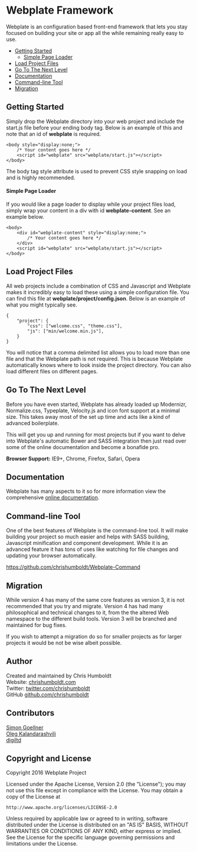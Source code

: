 # Webplate Framework
Webplate is an configuration based front-end framework that lets you stay focused on building your site or app all the while remaining really easy to use.

* [Getting Started](#getting-started)
   * [Simple Page Loader](#simple-page-loader)
* [Load Project Files](#load-project-files)
* [Go To The Next Level](go-to-the-next-level)
* [Documentation](documentation)
* [Command-line Tool](command-line-tool)
* [Migration](migration)

## Getting Started
Simply drop the Webplate directory into your web project and include the start.js file before your ending body tag. Below is an example of this and note that an id of **webplate** is required.
```
<body style="display:none;">
    /* Your content goes here */
    <script id="webplate" src="webplate/start.js"></script>
</body>
```
The body tag style attribute is used to prevent CSS style snapping on load and is highly recommended.

#### Simple Page Loader
If you would like a page loader to display while your project files load, simply wrap your content in a div with id **webplate-content**. See an example below.
```
<body>
    <div id="webplate-content" style="display:none;">
        /* Your content goes here */
    </div>
    <script id="webplate" src="webplate/start.js"></script>
</body>
```

## Load Project Files
All web projects include a combination of CSS and Javascript and Webplate makes it incredibly easy to load these using a simple configuration file. You can find this file at <b>webplate/project/config.json</b>. Below is an example of what you might typically see.

```
{
    "project": {
        "css": ["welcome.css", "theme.css"],
        "js": ["min/welcome.min.js"],
    }
}
```

You will notice that a comma delimited list allows you to load more than one file and that the Webplate path is not required. This is because Webplate automatically knows where to look inside the project directory. You can also load different files on different pages.

## Go To The Next Level
Before you have even started, Webplate has already loaded up Modernizr, Normalize.css, Typeplate, Velocity.js and icon font support at a minimal size. This takes away most of the set up time and acts like a kind of advanced boilerplate.

This will get you up and running for most projects but if you want to delve into Webplate's automatic Bower and SASS integration then just read over some of the online documentation and become a bonafide pro.

**Browser Support:** IE9+, Chrome, Firefox, Safari, Opera

## Documentation
Webplate has many aspects to it so for more information view the comprehensive [online documentation](http://localhost/getwebplate.com/#/documentation/what-you-got/).

## Command-line Tool
One of the best features of Webplate is the command-line tool. It will make building your project so much easier and helps with SASS building, Javascript minification and component development. While it is an advanced feature it has tons of uses like watching for file changes and updating your browser automatically.

https://github.com/chrishumboldt/Webplate-Command

## Migration
While version 4 has many of the same core features as version 3, it is not recommended that you try and migrate. Version 4 has had many philosophical and technical changes to it, from the the altered Web namespace to the different build tools. Version 3 will be branched and maintained for bug fixes.

If you wish to attempt a migration do so for smaller projects as for larger projects it would be not be wise albeit possible.

## Author
Created and maintained by Chris Humboldt<br>
Website: <a href="http://chrishumboldt.com/">chrishumboldt.com</a><br>
Twitter: <a href="https://twitter.com/chrishumboldt">twitter.com/chrishumboldt</a><br>
GitHub <a href="https://github.com/chrishumboldt">github.com/chrishumboldt</a><br>

## Contributors
<a href="https://github.com/simeydotme">Simon Goellner</a><br>
<a href="https://github.com/V1RTUOZ">Oleg Kalandarashvili</a><br>
<a href="https://github.com/digiltd">digiltd</a>

## Copyright and License
Copyright 2016 Webplate Project

Licensed under the Apache License, Version 2.0 (the "License");
you may not use this file except in compliance with the License.
You may obtain a copy of the License at

    http://www.apache.org/licenses/LICENSE-2.0

Unless required by applicable law or agreed to in writing, software
distributed under the License is distributed on an "AS IS" BASIS,
WITHOUT WARRANTIES OR CONDITIONS OF ANY KIND, either express or implied.
See the License for the specific language governing permissions and
limitations under the License.
